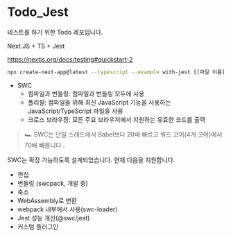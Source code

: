 # Todo_Jest

테스트를 하기 위한 Todo 레포입니다.

Next.JS + TS + Jest

https://nextjs.org/docs/testing#quickstart-2

```bash
npx create-next-app@latest --typescript --example with-jest [[파일 이름]]
```

- SWC
  - 컴파일과 번들링: 컴파일과 번들링 모두에 사용
  - 폴리필: 컴파일을 위해 최신 JavaScript 기능을 사용하는 JavaScript/TypeScript 파일을 사용
  - 크로스 브라우징: 모든 주요 브라우저에서 지원하는 유효한 코드를 출력

> 🏎️ SWC는 단일 스레드에서 Babel보다 20배 빠르고 쿼드 코어(4개 코어)에서 70배 빠릅니다 .

SWC는 확장 가능하도록 설계되었습니다. 현재 다음을 지원합니다.

- 편집
- 번들링 (swcpack, 개발 중)
- 축소
- WebAssembly로 변환
- webpack 내부에서 사용(swc-loader)
- Jest 성능 개선(@swc/jest)
- 커스텀 플러그인
